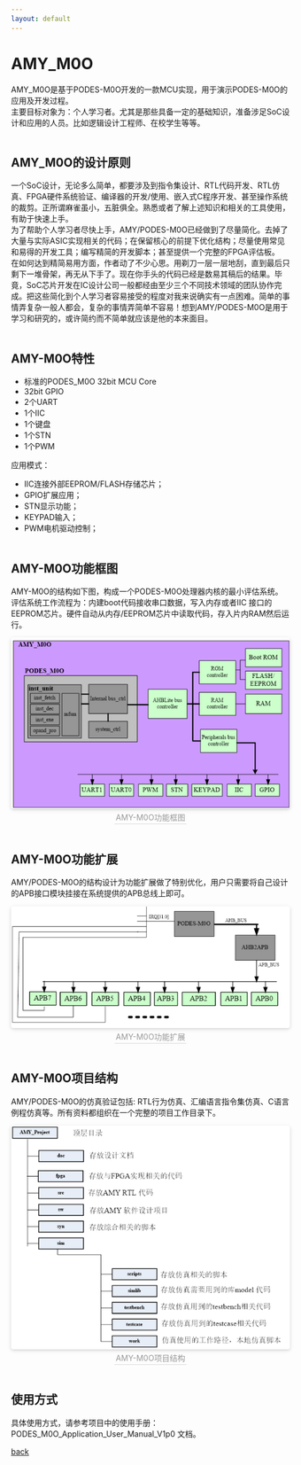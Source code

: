 ```yaml
---
layout: default
---
```


# AMY_M0O

AMY_M0O是基于PODES-M0O开发的一款MCU实现，用于演示PODES-M0O的应用及开发过程。<br>
主要目标对象为：个人学习者。尤其是那些具备一定的基础知识，准备涉足SoC设计和应用的人员。比如逻辑设计工程师、在校学生等等。<br>
<br>

## AMY_M0O的设计原则
一个SoC设计，无论多么简单，都要涉及到指令集设计、RTL代码开发、RTL仿真、FPGA硬件系统验证、编译器的开发/使用、嵌入式C程序开发、甚至操作系统的裁剪。正所谓麻雀虽小，五脏俱全。熟悉或者了解上述知识和相关的工具使用，有助于快速上手。
<br>
为了帮助个人学习者尽快上手，AMY/PODES-M0O已经做到了尽量简化。去掉了大量与实际ASIC实现相关的代码；在保留核心的前提下优化结构；尽量使用常见和易得的开发工具；编写精简的开发脚本；甚至提供一个完整的FPGA评估板。
<br>
在如何达到精简易用方面，作者动了不少心思。用剃刀一层一层地刮，直到最后只剩下一堆骨架，再无从下手了。现在你手头的代码已经是数易其稿后的结果。毕竟，SoC芯片开发在IC设计公司一般都经由至少三个不同技术领域的团队协作完成。把这些简化到个人学习者容易接受的程度对我来说确实有一点困难。简单的事情弄复杂一般人都会，复杂的事情弄简单不容易！想到AMY/PODES-M0O是用于学习和研究的，或许简约而不简单就应该是他的本来面目。
<br><br>

## AMY-M0O特性
- 标准的PODES_M0O 32bit MCU Core
- 32bit GPIO
- 2个UART
- 1个IIC
- 1个键盘
- 1个STN
- 1个PWM

应用模式：
- IIC连接外部EEPROM/FLASH存储芯片；
- GPIO扩展应用；
- STN显示功能；
- KEYPAD输入；
- PWM电机驱动控制；
<br><br>

## AMY-M0O功能框图
AMY-M0O的结构如下图，构成一个PODES-M0O处理器内核的最小评估系统。<br>
评估系统工作流程为：内建boot代码接收串口数据，写入内存或者IIC 接口的EEPROM芯片。硬件自动从内存/EEPROM芯片中读取代码，存入片内RAM然后运行。
<br>   
<center>
    <img style="border-radius: 0.3125em;
    box-shadow: 0 2px 4px 0 rgba(34,36,38,.12),0 2px 10px 0 rgba(34,36,38,.08);" 
    src="/images/AMY_diagram.png?raw=true">
    <br>
    <div style="color:orange; border-bottom: 1px solid #d9d9d9;
    display: inline-block;
    color: #999;
    padding: 2px;">AMY-M0O功能框图</div>
</center>
<br>

## AMY-M0O功能扩展
AMY/PODES-M0O的结构设计为功能扩展做了特别优化，用户只需要将自己设计的APB接口模块挂接在系统提供的APB总线上即可。
<br>   
<center>
    <img style="border-radius: 0.3125em;
    box-shadow: 0 2px 4px 0 rgba(34,36,38,.12),0 2px 10px 0 rgba(34,36,38,.08);" 
    src="/images/amy_m0o_expand.png?raw=true">
    <br>
    <div style="color:orange; border-bottom: 1px solid #d9d9d9;
    display: inline-block;
    color: #999;
    padding: 2px;">AMY-M0O功能扩展</div>
</center>
<br>


## AMY-M0O项目结构
AMY/PODES-M0O的仿真验证包括: RTL行为仿真、汇编语言指令集仿真、C语言例程仿真等。所有资料都组织在一个完整的项目工作目录下。
<br>   
<center>
    <img style="border-radius: 0.3125em;
    box-shadow: 0 2px 4px 0 rgba(34,36,38,.12),0 2px 10px 0 rgba(34,36,38,.08);" 
    src="/images/amy_m0o_folder.png?raw=true">
    <br>
    <div style="color:orange; border-bottom: 1px solid #d9d9d9;
    display: inline-block;
    color: #999;
    padding: 2px;">AMY-M0O项目结构</div>
</center>
<br>

## 使用方式
具体使用方式，请参考项目中的使用手册：PODES_M0O_Application_User_Manual_V1p0 文档。
<br>


[back](https://sunyata000.github.io/index.html)
